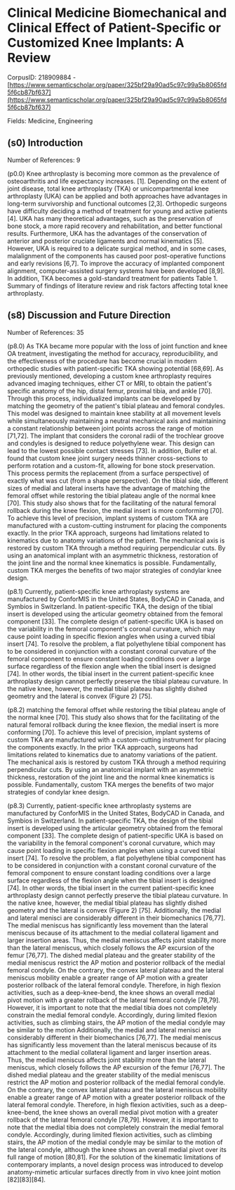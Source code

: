 # Clinical Medicine Biomechanical and Clinical Effect of Patient-Specific or Customized Knee Implants: A Review

CorpusID: 218909884 - [https://www.semanticscholar.org/paper/325bf29a90ad5c97c99a5b8065fd5f6cb87bf637](https://www.semanticscholar.org/paper/325bf29a90ad5c97c99a5b8065fd5f6cb87bf637)

Fields: Medicine, Engineering

## (s0) Introduction
Number of References: 9

(p0.0) Knee arthroplasty is becoming more common as the prevalence of osteoarthritis and life expectancy increases. [1]. Depending on the extent of joint disease, total knee arthroplasty (TKA) or unicompartmental knee arthroplasty (UKA) can be applied and both approaches have advantages in long-term survivorship and functional outcomes [2,3]. Orthopedic surgeons have difficulty deciding a method of treatment for young and active patients [4]. UKA has many theoretical advantages, such as the preservation of bone stock, a more rapid recovery and rehabilitation, and better functional results. Furthermore, UKA has the advantages of the conservation of anterior and posterior cruciate ligaments and normal kinematics [5]. However, UKA is required to a delicate surgical method, and in some cases, malalignment of the components has caused poor post-operative functions and early revisions [6,7]. To improve the accuracy of implanted component alignment, computer-assisted surgery systems have been developed [8,9]. In addition, TKA becomes a gold-standard treatment for patients Table 1. Summary of findings of literature review and risk factors affecting total knee arthroplasty.
## (s8) Discussion and Future Direction
Number of References: 35

(p8.0) As TKA became more popular with the loss of joint function and knee OA treatment, investigating the method for accuracy, reproducibility, and the effectiveness of the procedure has become crucial in modern orthopedic studies with patient-specific TKA showing potential [68,69]. As previously mentioned, developing a custom knee arthroplasty requires advanced imaging techniques, either CT or MRI, to obtain the patient's specific anatomy of the hip, distal femur, proximal tibia, and ankle [70]. Through this process, individualized implants can be developed by matching the geometry of the patient's tibial plateau and femoral condyles. This model was designed to maintain knee stability at all movement levels while simultaneously maintaining a neutral mechanical axis and maintaining a constant relationship between joint points across the range of motion [71,72]. The implant that considers the coronal radii of the trochlear groove and condyles is designed to reduce polyethylene wear. This design can lead to the lowest possible contact stresses [73]. In addition, Buller et al. found that custom knee joint surgery needs thinner cross-sections to perform rotation and a custom-fit, allowing for bone stock preservation. This process permits the replacement (from a surface perspective) of exactly what was cut (from a shape perspective). On the tibial side, different sizes of medial and lateral inserts have the advantage of matching the femoral offset while restoring the tibial plateau angle of the normal knee [70]. This study also shows that for the facilitating of the natural femoral rollback during the knee flexion, the medial insert is more conforming [70]. To achieve this level of precision, implant systems of custom TKA are manufactured with a custom-cutting instrument for placing the components exactly. In the prior TKA approach, surgeons had limitations related to kinematics due to anatomy variations of the patient. The mechanical axis is restored by custom TKA through a method requiring perpendicular cuts. By using an anatomical implant with an asymmetric thickness, restoration of the joint line and the normal knee kinematics is possible. Fundamentally, custom TKA merges the benefits of two major strategies of condylar knee design.

(p8.1) Currently, patient-specific knee arthroplasty systems are manufactured by ConforMIS in the United States, BodyCAD in Canada, and Symbios in Switzerland. In patient-specific TKA, the design of the tibial insert is developed using the articular geometry obtained from the femoral component [33]. The complete design of patient-specific UKA is based on the variability in the femoral component's coronal curvature, which may cause point loading in specific flexion angles when using a curved tibial insert [74]. To resolve the problem, a flat polyethylene tibial component has to be considered in conjunction with a constant coronal curvature of the femoral component to ensure constant loading conditions over a large surface regardless of the flexion angle when the tibial insert is designed [74]. In other words, the tibial insert in the current patient-specific knee arthroplasty design cannot perfectly preserve the tibial plateau curvature. In the native knee, however, the medial tibial plateau has slightly dished geometry and the lateral is convex (Figure 2) [75].

(p8.2) matching the femoral offset while restoring the tibial plateau angle of the normal knee [70]. This study also shows that for the facilitating of the natural femoral rollback during the knee flexion, the medial insert is more conforming [70]. To achieve this level of precision, implant systems of custom TKA are manufactured with a custom-cutting instrument for placing the components exactly. In the prior TKA approach, surgeons had limitations related to kinematics due to anatomy variations of the patient. The mechanical axis is restored by custom TKA through a method requiring perpendicular cuts. By using an anatomical implant with an asymmetric thickness, restoration of the joint line and the normal knee kinematics is possible. Fundamentally, custom TKA merges the benefits of two major strategies of condylar knee design.

(p8.3) Currently, patient-specific knee arthroplasty systems are manufactured by ConforMIS in the United States, BodyCAD in Canada, and Symbios in Switzerland. In patient-specific TKA, the design of the tibial insert is developed using the articular geometry obtained from the femoral component [33]. The complete design of patient-specific UKA is based on the variability in the femoral component's coronal curvature, which may cause point loading in specific flexion angles when using a curved tibial insert [74]. To resolve the problem, a flat polyethylene tibial component has to be considered in conjunction with a constant coronal curvature of the femoral component to ensure constant loading conditions over a large surface regardless of the flexion angle when the tibial insert is designed [74]. In other words, the tibial insert in the current patient-specific knee arthroplasty design cannot perfectly preserve the tibial plateau curvature. In the native knee, however, the medial tibial plateau has slightly dished geometry and the lateral is convex (Figure 2) [75]. Additionally, the medial and lateral menisci are considerably different in their biomechanics [76,77]. The medial meniscus has significantly less movement than the lateral meniscus because of its attachment to the medial collateral ligament and larger insertion areas. Thus, the medial meniscus affects joint stability more than the lateral meniscus, which closely follows the AP excursion of the femur [76,77]. The dished medial plateau and the greater stability of the medial meniscus restrict the AP motion and posterior rollback of the medial femoral condyle. On the contrary, the convex lateral plateau and the lateral meniscus mobility enable a greater range of AP motion with a greater posterior rollback of the lateral femoral condyle. Therefore, in high flexion activities, such as a deep-knee-bend, the knee shows an overall medial pivot motion with a greater rollback of the lateral femoral condyle [78,79]. However, it is important to note that the medial tibia does not completely constrain the medial femoral condyle. Accordingly, during limited flexion activities, such as climbing stairs, the AP motion of the medial condyle may be similar to the motion Additionally, the medial and lateral menisci are considerably different in their biomechanics [76,77]. The medial meniscus has significantly less movement than the lateral meniscus because of its attachment to the medial collateral ligament and larger insertion areas. Thus, the medial meniscus affects joint stability more than the lateral meniscus, which closely follows the AP excursion of the femur [76,77]. The dished medial plateau and the greater stability of the medial meniscus restrict the AP motion and posterior rollback of the medial femoral condyle. On the contrary, the convex lateral plateau and the lateral meniscus mobility enable a greater range of AP motion with a greater posterior rollback of the lateral femoral condyle. Therefore, in high flexion activities, such as a deep-knee-bend, the knee shows an overall medial pivot motion with a greater rollback of the lateral femoral condyle [78,79]. However, it is important to note that the medial tibia does not completely constrain the medial femoral condyle. Accordingly, during limited flexion activities, such as climbing stairs, the AP motion of the medial condyle may be similar to the motion of the lateral condyle, although the knee shows an overall medial pivot over its full range of motion [80,81]. For the solution of the kinematic limitations of contemporary implants, a novel design process was introduced to develop anatomy-mimetic articular surfaces directly from in vivo knee joint motion [82][83][84].
